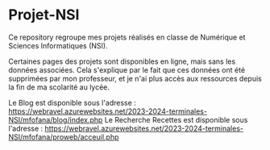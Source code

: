 # Projet-NSI
Ce repository regroupe mes projets réalisés en classe de Numérique et Sciences Informatiques (NSI).

Certaines pages des projets sont disponibles en ligne, mais sans les données associées. Cela s'explique par le fait que ces données ont été supprimées par mon professeur, et je n'ai plus accès aux ressources depuis la fin de ma scolarité au lycée.

Le Blog est disponible sous l'adresse : https://webravel.azurewebsites.net/2023-2024-terminales-NSI/mfofana/blog/index.php
Le Recherche Recettes est disponible sous l'adresse : https://webravel.azurewebsites.net/2023-2024-terminales-NSI/mfofana/proweb/acceuil.php
